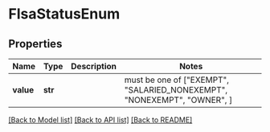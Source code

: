 # FlsaStatusEnum

## Properties
Name | Type | Description | Notes
------------ | ------------- | ------------- | -------------
**value** | **str** |  |  must be one of ["EXEMPT", "SALARIED_NONEXEMPT", "NONEXEMPT", "OWNER", ]

[[Back to Model list]](../README.md#documentation-for-models) [[Back to API list]](../README.md#documentation-for-api-endpoints) [[Back to README]](../README.md)


